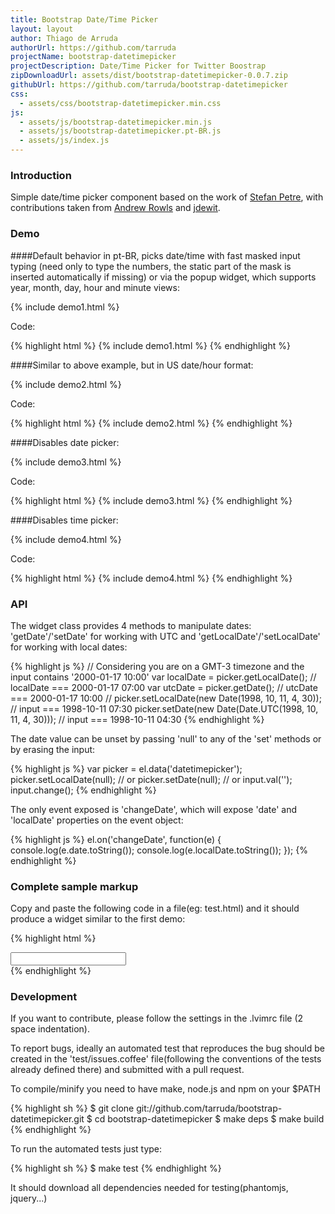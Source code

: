 ```yaml
---
title: Bootstrap Date/Time Picker
layout: layout
author: Thiago de Arruda
authorUrl: https://github.com/tarruda
projectName: bootstrap-datetimepicker
projectDescription: Date/Time Picker for Twitter Boostrap 
zipDownloadUrl: assets/dist/bootstrap-datetimepicker-0.0.7.zip
githubUrl: https://github.com/tarruda/bootstrap-datetimepicker
css:
  - assets/css/bootstrap-datetimepicker.min.css
js:
  - assets/js/bootstrap-datetimepicker.min.js
  - assets/js/bootstrap-datetimepicker.pt-BR.js
  - assets/js/index.js
---
```

### Introduction
Simple date/time picker component based on the work of [Stefan Petre](http://www.eyecon.ro/bootstrap-datepicker/),
with contributions taken from [Andrew Rowls](https://github.com/eternicode) and
[jdewit](https://github.com/jdewit).

### Demo

####Default behavior in pt-BR, picks date/time with fast masked input typing
(need only to type the numbers, the static part of the mask is inserted
automatically if missing) or via the
popup widget, which supports year, month, day, hour and minute views:

{% include demo1.html %}

Code:

{% highlight html %}
{% include demo1.html %}
{% endhighlight %}

####Similar to above example, but in US date/hour format:

{% include demo2.html %}

Code:

{% highlight html %}
{% include demo2.html %}
{% endhighlight %}

####Disables date picker:

{% include demo3.html %}

Code:

{% highlight html %}
{% include demo3.html %}
{% endhighlight %}

####Disables time picker:

{% include demo4.html %}

Code:

{% highlight html %}
{% include demo4.html %}
{% endhighlight %}

### API

The widget class provides 4 methods to manipulate dates:
'getDate'/'setDate' for working with UTC and 'getLocalDate'/'setLocalDate' for
working with local dates:

{% highlight js %}
// Considering you are on a GMT-3 timezone and the input contains '2000-01-17 10:00'
var localDate = picker.getLocalDate(); // localDate === 2000-01-17 07:00
var utcDate = picker.getDate(); // utcDate === 2000-01-17 10:00
//
picker.setLocalDate(new Date(1998, 10, 11, 4, 30)); // input === 1998-10-11 07:30
picker.setDate(new Date(Date.UTC(1998, 10, 11, 4, 30))); // input === 1998-10-11 04:30
{% endhighlight %}

The date value can be unset by passing 'null' to any of the 'set' methods or by
erasing the input:

{% highlight js %}
var picker = el.data('datetimepicker');
picker.setLocalDate(null);
// or
picker.setDate(null);
// or
input.val('');
input.change();
{% endhighlight %}

The only event exposed is 'changeDate', which will expose 'date' and
'localDate' properties on the event object:

{% highlight js %}
el.on('changeDate', function(e) {
  console.log(e.date.toString());
  console.log(e.localDate.toString());
});
{% endhighlight %}

### Complete sample markup

Copy and paste the following code in a file(eg: test.html) and it should
produce a widget similar to the first demo:

{% highlight html %}
<!DOCTYPE HTML>
<html>
  <head>
    <link href="http://netdna.bootstrapcdn.com/twitter-bootstrap/2.2.2/css/bootstrap-combined.min.css" rel="stylesheet">
    <link rel="stylesheet" type="text/css" media="screen"
     href="http://tarruda.github.com/bootstrap-datetimepicker/assets/css/bootstrap-datetimepicker.min.css">
  </head>
  <body>
    <div id="datetimepicker" class="input-append date">
      <input type="text"></input>
      <span class="add-on">
        <i data-time-icon="icon-time" data-date-icon="icon-calendar"></i>
      </span>
    </div>
    <script type="text/javascript"
     src="http://cdnjs.cloudflare.com/ajax/libs/jquery/1.8.3/jquery.min.js">
    </script> 
    <script type="text/javascript"
     src="http://netdna.bootstrapcdn.com/twitter-bootstrap/2.2.2/js/bootstrap.min.js">
    </script>
    <script type="text/javascript"
     src="http://tarruda.github.com/bootstrap-datetimepicker/assets/js/bootstrap-datetimepicker.min.js">
    </script>
    <script type="text/javascript"
     src="http://tarruda.github.com/bootstrap-datetimepicker/assets/js/bootstrap-datetimepicker.pt-BR.js">
    </script>
    <script type="text/javascript">
      $('#datetimepicker').datetimepicker({
        format: 'dd/MM/yyyy hh:mm:ss',
        language: 'pt-BR'
      });
    </script>
  </body>
<html>
{% endhighlight %}

### Development

If you want to contribute, please follow the settings in the .lvimrc file (2
space indentation). 

To report bugs, ideally an automated test that reproduces the bug should be created in
 the 'test/issues.coffee' file(following the conventions of the tests already
defined there) and submitted with a pull request.

To compile/minify you need to have make, node.js and npm on your $PATH

{% highlight sh %}
$ git clone git://github.com/tarruda/bootstrap-datetimepicker.git
$ cd bootstrap-datetimepicker
$ make deps
$ make build
{% endhighlight %}

To run the automated tests just type:

{% highlight sh %}
$ make test
{% endhighlight %}

It should download all dependencies needed for testing(phantomjs, jquery...)

